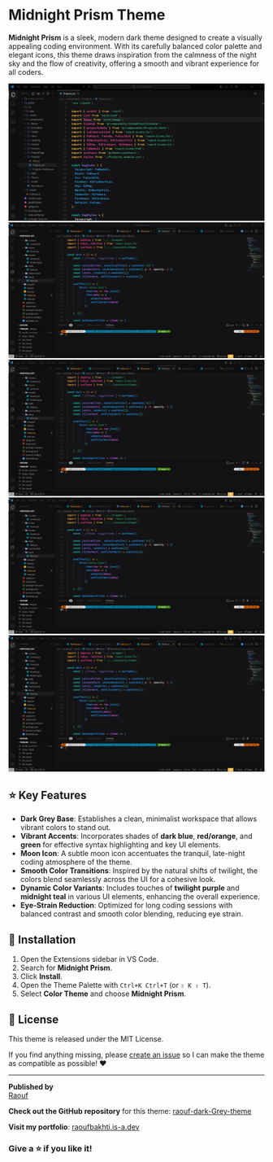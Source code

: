 # Midnight Prism Theme

**Midnight Prism** is a sleek, modern dark theme designed to create a visually appealing coding environment. With its carefully balanced color palette and elegant icons, this theme draws inspiration from the calmness of the night sky and the flow of creativity, offering a smooth and vibrant experience for all coders.

<div align="center">
  <img alt="black" src="https://raw.githubusercontent.com/Raoufbaa/raouf-dark-Grey-theme/refs/heads/master/images/Black.png?token=GHSAT0AAAAAACWYVYQOIG63ZRC7UDMY5RGAZYMD2DA" />
  <img alt="React" src="https://raw.githubusercontent.com/asmraihan/vivid_black_vscode/main/images/react.png" />
  <img alt="React" src="https://raw.githubusercontent.com/asmraihan/vivid_black_vscode/main/images/react.png" />
  <img alt="React" src="https://raw.githubusercontent.com/asmraihan/vivid_black_vscode/main/images/react.png" />
  <img alt="React" src="https://raw.githubusercontent.com/asmraihan/vivid_black_vscode/main/images/react.png" />
</div>

## ⭐ Key Features

- **Dark Grey Base**: Establishes a clean, minimalist workspace that allows vibrant colors to stand out.
- **Vibrant Accents**: Incorporates shades of **dark blue**, **red/orange**, and **green** for effective syntax highlighting and key UI elements.
- **Moon Icon**: A subtle moon icon accentuates the tranquil, late-night coding atmosphere of the theme.
- **Smooth Color Transitions**: Inspired by the natural shifts of twilight, the colors blend seamlessly across the UI for a cohesive look.
- **Dynamic Color Variants**: Includes touches of **twilight purple** and **midnight teal** in various UI elements, enhancing the overall experience.
- **Eye-Strain Reduction**: Optimized for long coding sessions with balanced contrast and smooth color blending, reducing eye strain.

## 🚀 Installation

1. Open the Extensions sidebar in VS Code.
2. Search for **Midnight Prism**.
3. Click **Install**.
4. Open the Theme Palette with `Ctrl+K Ctrl+T` (or `⇧ K ⇧ T`).
5. Select **Color Theme** and choose **Midnight Prism**.

## 📄 License

This theme is released under the MIT License.

If you find anything missing, please [create an issue](https://github.com/Raoufbaa/raouf-dark-Grey-theme/issues) so I can make the theme as compatible as possible! ❤️

---

**Published by**  
[Raouf](https://github.com/Raoufbaa)

**Check out the GitHub repository** for this theme: [raouf-dark-Grey-theme](https://github.com/Raoufbaa/raouf-dark-Grey-theme)

**Visit my portfolio**: [raoufbakhti.is-a.dev](https://raoufbakhti.is-a.dev/)

### Give a ⭐ if you like it!
